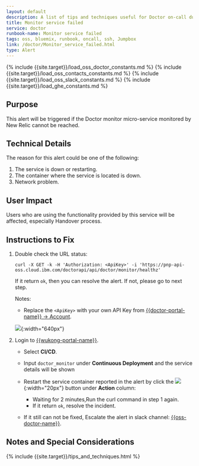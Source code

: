 ```yaml
---
layout: default
description: A list of tips and techniques useful for Doctor on-call duties
title: Monitor service failed
service: doctor
runbook-name: Monitor service failed
tags: oss, bluemix, runbook, oncall, ssh, Jumpbox
link: /doctor/Monitor_service_failed.html
type: Alert
---
```

{% include {{site.target}}/load_oss_doctor_constants.md %}
{% include {{site.target}}/load_oss_contacts_constants.md %}
{% include {{site.target}}/load_oss_slack_constants.md %}
{% include {{site.target}}/load_ghe_constants.md %}

## Purpose

This alert will be triggered if the Doctor monitor micro-service monitored by New Relic cannot be reached.

## Technical Details

The reason for this alert could be one of the following:
  1. The service is down or restarting.
  2. The container where the service is located is down.
  3. Network problem.

## User Impact

Users who are using the functionality provided by this service will be affected, especially Handover process.

## Instructions to Fix


1. Double check the URL status:
   ```
   curl -X GET -k -H 'Authorization: <ApiKey>' -i 'https://pnp-api-oss.cloud.ibm.com/doctorapi/api/doctor/monitor/healthz'
   ```
   If it return `ok`, then you can resolve the alert. If not, please go to next step.

   Notes:
    * Replace the `<ApiKey>` with your own API Key from [{{doctor-portal-name}} -> Account]({{doctor-portal-link}}/#/profile/info).

   ![]({{site.baseurl}}/docs/runbooks/doctor/images/doctor/profile/info/get_api_key.png){:width="640px"}


3. Login to [{{wukong-portal-name}}]({{wukong-portal-link}}).

   - Select **CI/CD**.
   - Input `doctor_monitor` under **Continuous Deployment** and the service details will be shown
   - Restart the service container reported in the alert by click the ![]({{site.baseurl}}/docs/runbooks/doctor/images/wukong/cicd/refresh_btn.png){:width="20px"} button under **Action** column:

     * Waiting for 2 minutes,Run the curl command in step 1 again.
     * If it return `ok`, resolve the incident.

   - If it still can not be fixed,  Escalate the alert  in slack channel: [{{oss-doctor-name}}]({{oss-doctor-link}}).

## Notes and Special Considerations

{% include {{site.target}}/tips_and_techniques.html %}
